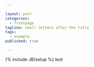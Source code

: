 ```yaml
---

layout: post
categories: 
  - frontpage
tagline: small letters after the title
tags: 
  - example
published: true

---
```

{% include JB/setup %}
test